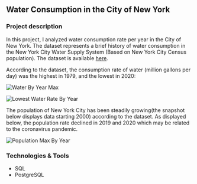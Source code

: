 ## Water Consumption in the City of New York

### Project description

In this project, I analyzed water consumption rate per year in the City of New York. The dataset represents a brief history of water consumption in the New York City Water Supply System (Based on New York City Census population). The dataset is available [here](https://data.cityofnewyork.us/Environment/Water-Consumption-in-the-City-of-New-York/ia2d-e54m). 

According to the dataset, the consumption rate of water (million gallons per day) was the highest in 1979, and the lowest in 2020: 

![Water By Year Max](https://user-images.githubusercontent.com/89424060/160784616-b12a8d75-9dcc-45d6-8666-ace101fc593a.png)

![Lowest Water Rate By Year](https://user-images.githubusercontent.com/89424060/160834518-5dd13269-0468-4444-8e85-6500d30e3454.png)


The population of New York City has been steadily growing(the snapshot below displays data starting 2000) according to the dataset. As displayed below, the population rate declined in 2019 and 2020 which may be related to the coronavirus pandemic.

![Population Max By Year ](https://user-images.githubusercontent.com/89424060/160842862-173e1903-e4c5-466a-b46d-8fffe3b39fe2.png)

### Technologies & Tools

+ SQL
+ PostgreSQL
